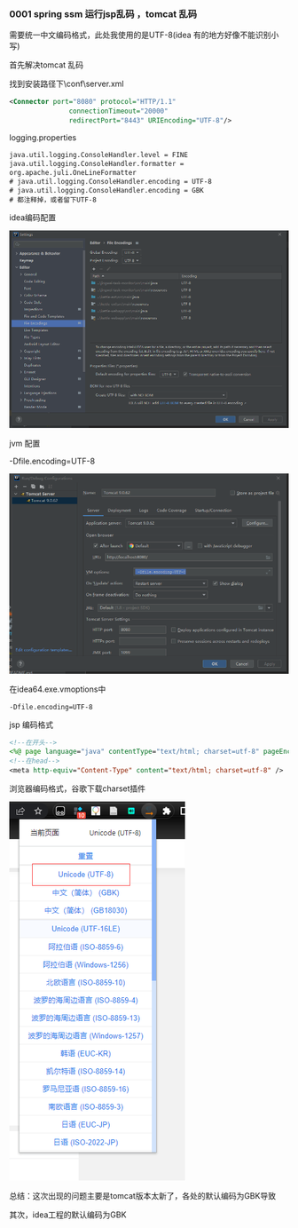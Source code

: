 ### 0001 spring ssm 运行jsp乱码 ，tomcat 乱码

需要统一中文编码格式，此处我使用的是UTF-8(idea 有的地方好像不能识别小写)

首先解决tomcat 乱码

找到安装路径下\conf\server.xml

```xml
<Connector port="8080" protocol="HTTP/1.1"
               connectionTimeout="20000"
               redirectPort="8443" URIEncoding="UTF-8"/>
```

logging.properties

```properties
java.util.logging.ConsoleHandler.level = FINE
java.util.logging.ConsoleHandler.formatter = org.apache.juli.OneLineFormatter
# java.util.logging.ConsoleHandler.encoding = UTF-8
# java.util.logging.ConsoleHandler.encoding = GBK
# 都注释掉，或者留下UTF-8
```

idea编码配置

![image-20220513222438803](img/image-20220513222438803.png)

jvm 配置

 -Dfile.encoding=UTF-8

![image-20220513222512681](img/image-20220513222512681.png)

在idea64.exe.vmoptions中

```properties
-Dfile.encoding=UTF-8
```

jsp 编码格式

```jsp
<!--在开头-->
<%@ page language="java" contentType="text/html; charset=utf-8" pageEncoding="utf-8"%>
<!--在head-->
<meta http-equiv="Content-Type" content="text/html; charset=utf-8" />
```

浏览器编码格式，谷歌下载charset插件

![image-20220513223100429](img/image-20220513223100429.png)

总结：这次出现的问题主要是tomcat版本太新了，各处的默认编码为GBK导致

其次，idea工程的默认编码为GBK